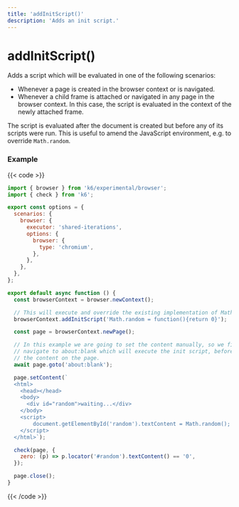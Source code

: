 ```yaml
---
title: 'addInitScript()'
description: 'Adds an init script.'
---
```


# addInitScript()

Adds a script which will be evaluated in one of the following scenarios:

- Whenever a page is created in the browser context or is navigated.
- Whenever a child frame is attached or navigated in any page in the browser context. In this case, the script is evaluated in the context of the newly attached frame.

The script is evaluated after the document is created but before any of its scripts were run. This is useful to amend the JavaScript environment, e.g. to override `Math.random`.

### Example

{{< code >}}

```javascript
import { browser } from 'k6/experimental/browser';
import { check } from 'k6';

export const options = {
  scenarios: {
    browser: {
      executor: 'shared-iterations',
      options: {
        browser: {
          type: 'chromium',
        },
      },
    },
  },
};

export default async function () {
  const browserContext = browser.newContext();

  // This will execute and override the existing implementation of Math.random.
  browserContext.addInitScript('Math.random = function(){return 0}');

  const page = browserContext.newPage();

  // In this example we are going to set the content manually, so we first
  // navigate to about:blank which will execute the init script, before setting
  // the content on the page.
  await page.goto('about:blank');

  page.setContent(`
  <html>
    <head></head>
    <body>
      <div id="random">waiting...</div>
    </body>
    <script>
        document.getElementById('random').textContent = Math.random();
    </script>
  </html>`);

  check(page, {
    zero: (p) => p.locator('#random').textContent() == '0',
  });

  page.close();
}
```

{{< /code >}}
